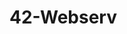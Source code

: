 # 42-Webserv

<!-- std::cout << "location_path : " << location_path << std::endl;
            std::vector<Location>::iterator it;
            for (it = _server->getLocations().begin(); it != _server->getLocations().end(); it++)
            {
                // std::cout << "it->getLocationPath() : " << it->getLocationPath() << std::endl;
                // if (request_path.find(it->getLocationPath()) != std::string::npos)
                // {
                //     std::cout << "it->getLocationPath() : " << it->getLocationPath() << std::endl;
                //     Path = it->getRoot() + request_path.substr(request_path.find(it->getLocationPath()) + it->getLocationPath().length());
                //     std::cout << "Path 2 : " << Path << std::endl;
                //     break;
                // }
            } -->